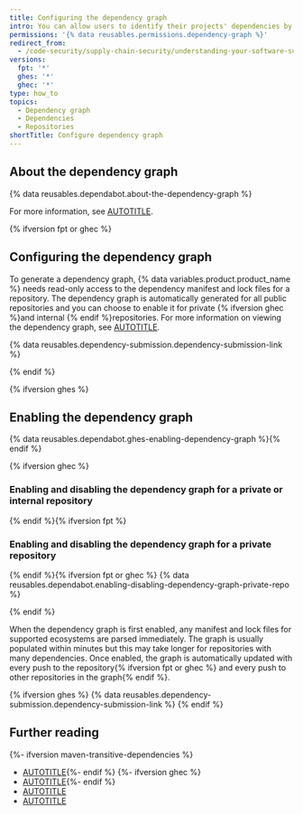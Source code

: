 ```yaml
---
title: Configuring the dependency graph
intro: You can allow users to identify their projects' dependencies by enabling the dependency graph.
permissions: '{% data reusables.permissions.dependency-graph %}'
redirect_from:
  - /code-security/supply-chain-security/understanding-your-software-supply-chain/about-the-dependency-graph#enabling-the-dependency-graph
versions:
  fpt: '*'
  ghes: '*'
  ghec: '*'
type: how_to
topics:
  - Dependency graph
  - Dependencies
  - Repositories
shortTitle: Configure dependency graph
---
```

## About the dependency graph

{% data reusables.dependabot.about-the-dependency-graph %}

For more information, see [AUTOTITLE](/code-security/supply-chain-security/understanding-your-software-supply-chain/about-the-dependency-graph).

{% ifversion fpt or ghec %}

## Configuring the dependency graph

To generate a dependency graph, {% data variables.product.product_name %} needs read-only access to the dependency manifest and lock files for a repository. The dependency graph is automatically generated for all public repositories and you can choose to enable it for private {% ifversion ghec %}and internal {% endif %}repositories. For more information on viewing the dependency graph, see [AUTOTITLE](/code-security/supply-chain-security/understanding-your-software-supply-chain/exploring-the-dependencies-of-a-repository).

{% data reusables.dependency-submission.dependency-submission-link %}

{% endif %}

{% ifversion ghes %}

## Enabling the dependency graph

{% data reusables.dependabot.ghes-enabling-dependency-graph %}{% endif %}

{% ifversion ghec %}

### Enabling and disabling the dependency graph for a private or internal repository

{% endif %}{% ifversion fpt %}

### Enabling and disabling the dependency graph for a private repository

{% endif %}{% ifversion fpt or ghec %}
{% data reusables.dependabot.enabling-disabling-dependency-graph-private-repo %}

{% endif %}

When the dependency graph is first enabled, any manifest and lock files for supported ecosystems are parsed immediately. The graph is usually populated within minutes but this may take longer for repositories with many dependencies. Once enabled, the graph is automatically updated with every push to the repository{% ifversion fpt or ghec %} and every push to other repositories in the graph{% endif %}.

{% ifversion ghes %}
{% data reusables.dependency-submission.dependency-submission-link %}
{% endif %}

## Further reading

{%- ifversion maven-transitive-dependencies %}
* [AUTOTITLE](/code-security/supply-chain-security/understanding-your-software-supply-chain/configuring-automatic-dependency-submission-for-your-repository){%- endif %}
{%- ifversion ghec %}
* [AUTOTITLE](/organizations/collaborating-with-groups-in-organizations/viewing-insights-for-dependencies-in-your-organization){%- endif %}
* [AUTOTITLE](/code-security/dependabot/dependabot-alerts/viewing-and-updating-dependabot-alerts)
* [AUTOTITLE](/code-security/dependabot/working-with-dependabot/troubleshooting-the-detection-of-vulnerable-dependencies)
